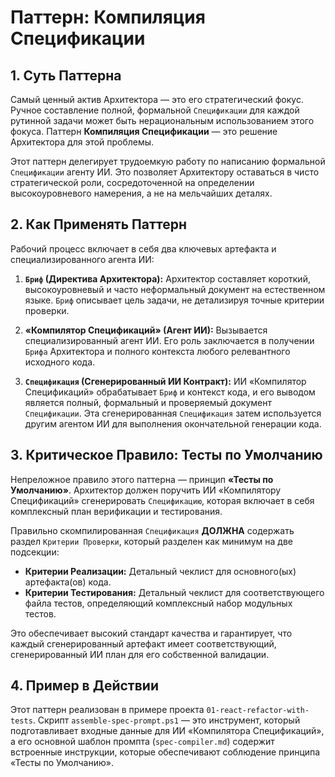# Паттерн: Компиляция Спецификации

## 1. Суть Паттерна
Самый ценный актив Архитектора — это его стратегический фокус. Ручное составление полной, формальной `Спецификации` для каждой рутинной задачи может быть нерациональным использованием этого фокуса. Паттерн **Компиляция Спецификации** — это решение Архитектора для этой проблемы.

Этот паттерн делегирует трудоемкую работу по написанию формальной `Спецификации` агенту ИИ. Это позволяет Архитектору оставаться в чисто стратегической роли, сосредоточенной на определении высокоуровневого намерения, а не на мельчайших деталях.

## 2. Как Применять Паттерн
Рабочий процесс включает в себя два ключевых артефакта и специализированного агента ИИ:

1.  **`Бриф` (Директива Архитектора):** Архитектор составляет короткий, высокоуровневый и часто неформальный документ на естественном языке. `Бриф` описывает цель задачи, не детализируя точные критерии проверки.

2.  **«Компилятор Спецификаций» (Агент ИИ):** Вызывается специализированный агент ИИ. Его роль заключается в получении `Брифа` Архитектора и полного контекста любого релевантного исходного кода.

3.  **`Спецификация` (Сгенерированный ИИ Контракт):** ИИ «Компилятор Спецификаций» обрабатывает `Бриф` и контекст кода, и его выводом является полный, формальный и проверяемый документ `Спецификации`. Эта сгенерированная `Спецификация` затем используется другим агентом ИИ для выполнения окончательной генерации кода.

## 3. Критическое Правило: Тесты по Умолчанию
Непреложное правило этого паттерна — принцип **«Тесты по Умолчанию»**. Архитектор должен поручить ИИ «Компилятору Спецификаций» сгенерировать `Спецификацию`, которая включает в себя комплексный план верификации и тестирования.

Правильно скомпилированная `Спецификация` **ДОЛЖНА** содержать раздел `Критерии Проверки`, который разделен как минимум на две подсекции:

*   **Критерии Реализации:** Детальный чеклист для основного(ых) артефакта(ов) кода.
*   **Критерии Тестирования:** Детальный чеклист для соответствующего файла тестов, определяющий комплексный набор модульных тестов.

Это обеспечивает высокий стандарт качества и гарантирует, что каждый сгенерированный артефакт имеет соответствующий, сгенерированный ИИ план для его собственной валидации.

## 4. Пример в Действии
Этот паттерн реализован в примере проекта `01-react-refactor-with-tests`. Скрипт `assemble-spec-prompt.ps1` — это инструмент, который подготавливает входные данные для ИИ «Компилятора Спецификаций», а его основной шаблон промпта (`spec-compiler.md`) содержит встроенные инструкции, которые обеспечивают соблюдение принципа «Тесты по Умолчанию».
